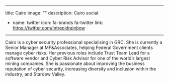 
---
title: Cairo
image: ""
description: Cairo
social:

  - name: twitter
    icon: fa-brands fa-twitter
    link: https://twitter.com/Intrepidrainbow

---

Cairo is a cyber security professional specialising in GRC. She is currently a Senior Manager at MF&Associates, helping Federal Government clients manage cyber risks. Her previous roles include Trust Team Lead for a software vendor and Cyber Risk Advisor for one of the world’s largest mining companies. She is passionate about improving the business reputation of cyber security, increasing diversity and inclusion within the industry, and Stardew Valley.